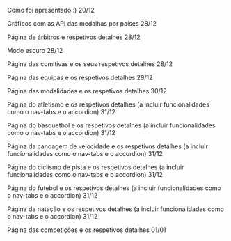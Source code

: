 Como foi apresentado :) 20/12

Gráficos com as API das medalhas por países 28/12

Página de árbitros e respetivos detalhes 28/12

Modo escuro 28/12

Página das comitivas e os seus respetivos detalhes 28/12

Página das equipas e os respetivos detalhes 29/12

Página das modalidades e os respetivos detalhes 30/12

Página do atletismo e os respetivos detalhes (a incluir funcionalidades como o nav-tabs e o accordion) 31/12

Página do basquetbol e os respetivos detalhes (a incluir funcionalidades como o nav-tabs e o accordion) 31/12

Página da canoagem de velocidade e os respetivos detalhes (a incluir funcionalidades como o nav-tabs e o accordion) 31/12

Página do ciclismo de pista  e os respetivos detalhes (a incluir funcionalidades como o nav-tabs e o accordion) 31/12

Página do futebol e os respetivos detalhes (a incluir funcionalidades como o nav-tabs e o accordion) 31/12

Página da natação e os respetivos detalhes (a incluir funcionalidades como o nav-tabs e o accordion) 31/12

Página das competições e os respetivos detalhes 01/01
